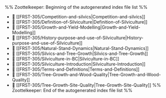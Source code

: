 %% Zoottelkeeper: Beginning of the autogenerated index file list  %%
- 📄 [[FRST-305/Competition-and-silvics|Competition-and-silvics]]
- 📄 [[FRST-305/Definition-of-Silviculture|Definition-of-Silviculture]]
- 📄 [[FRST-305/Growth-and-Yield-Modelling|Growth-and-Yield-Modelling]]
- 📄 [[FRST-305/History-purpose-and-use-of-Silviculture|History-purpose-and-use-of-Silviculture]]
- 📄 [[FRST-305/Natural-Stand-Dynamics|Natural-Stand-Dynamics]]
- 📄 [[FRST-305/Silvics-and-Tree-Growth|Silvics-and-Tree-Growth]]
- 📄 [[FRST-305/Silviculture-in-BC|Silviculture-in-BC]]
- 📄 [[FRST-305/Silviculture-Introduction|Silviculture-Introduction]]
- 📄 [[FRST-305/Terms-and-Definitions|Terms-and-Definitions]]
- 📄 [[FRST-305/Tree-Growth-and-Wood-Quality|Tree-Growth-and-Wood-Quality]]
- 📄 [[FRST-305/Tree-Growth-Site-Quality|Tree-Growth-Site-Quality]]
%% Zoottelkeeper: End of the autogenerated index file list  %%
